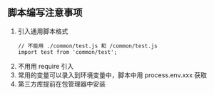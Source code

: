 <!--
 * @Description:
 * @Author: zhouxin
 * @Date: 2025-03-25 23:09:02
 * @LastEditors:
 * @LastEditTime: 2025-03-26 22:16:30
 * @FilePath: \easyTask\server\scripts\README.md
-->

## 脚本编写注意事项

1. 引入通用脚本格式
   ```
   // 不能用 ./common/test.js 和 /common/test.js
   import test from 'common/test';
   ```
2. 不用用 require 引入
3. 常用的变量可以录入到环境变量中，脚本中用 process.env.xxx 获取
4. 第三方库提前在包管理器中安装
